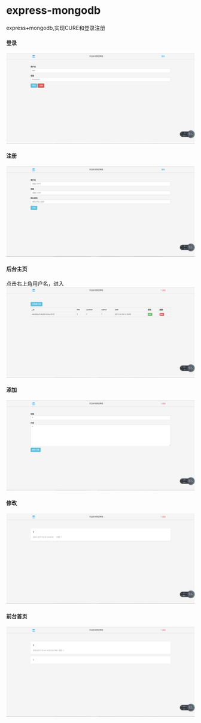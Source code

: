 # express-mongodb
express+mongodb,实现CURE和登录注册
#### 登录
![](./doc/1508135589(1).png)
#### 注册
![](./doc/1508135594(1).png)
#### 后台主页
点击右上角用户名，进入
![](./doc/1508135618(1).png)
#### 添加
![](./doc/1508135625(1).png)
#### 修改
![](./doc/1508135632(1).png)
#### 前台首页
![](./doc/1508135638(1).png)
